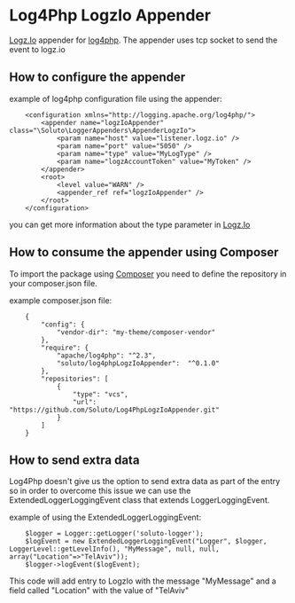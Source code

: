 # Log4Php LogzIo Appender

[Logz.Io](https://logz.io/) appender for [log4php](https://logging.apache.org/log4php/).
The appender uses tcp socket to send the event to logz.io

## How to configure the appender

example of log4php configuration file using the appender:
```
    <configuration xmlns="http://logging.apache.org/log4php/">
        <appender name="logzIoAppender" class="\Soluto\LoggerAppenders\AppenderLogzIo">
            <param name="host" value="listener.logz.io" />
            <param name="port" value="5050" />
            <param name="type" value="MyLogType" />
            <param name="logzAccountToken" value="MyToken" />
        </appender>
        <root>
            <level value="WARN" />
            <appender_ref ref="logzIoAppender" />
        </root>
    </configuration>
```

you can get more information about the type parameter in [Logz.Io](https://support.logz.io/hc/en-us/sections/202356425-Supported-Log-Types)

## How to consume the appender using Composer
To import the package using [Composer](https://getcomposer.org/) you need to define the repository in your composer.json file.

example composer.json file:
```
    {
        "config": {
            "vendor-dir": "my-theme/composer-vendor"
        },
        "require": {
            "apache/log4php": "^2.3",
            "soluto/log4phpLogzIoAppender":  "^0.1.0"
        },
        "repositories": [
            {
                "type": "vcs",
                "url":  "https://github.com/Soluto/Log4PhpLogzIoAppender.git"
            }
        ]
    }
```

## How to send extra data
Log4Php doesn't give us the option to send extra data as part of the entry so in order to overcome this issue we can use the ExtendedLoggerLoggingEvent class that extends LoggerLoggingEvent.


example of using the ExtendedLoggerLoggingEvent:
```
    $logger = Logger::getLogger('soluto-logger');
    $logEvent = new ExtendedLoggerLoggingEvent("Logger", $logger, LoggerLevel::getLevelInfo(), "MyMessage", null, null, array("Location"=>"TelAviv"));
    $logger->logEvent($logEvent);
```

This code will add entry to LogzIo with the message "MyMessage" and a field called "Location" with the value of "TelAviv"